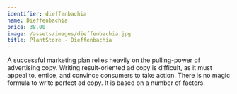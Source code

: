 ```yaml
---
identifier: dieffenbachia
name: Dieffenbachia
price: 38.00
image: /assets/images/dieffenbachia.jpg
title: PlantStore - Dieffenbachia
---
```

A successful marketing plan relies heavily on the pulling-power of advertising copy. Writing result-oriented ad copy is difficult, as it must appeal to, entice, and convince consumers to take action. There is no magic formula to write perfect ad copy. It is based on a number of factors.


